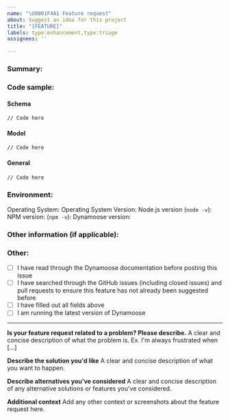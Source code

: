 ```yaml
---
name: "\U0001F4A1 Feature request"
about: Suggest an idea for this project
title: "[FEATURE]"
labels: type:enhancement,type:triage
assignees: ''

---
```


<!-- Not filling out ALL of the relevant fields in this issue will cause your issue to be closed -->

### Summary:




### Code sample:
#### Schema
```
// Code here
```

#### Model
```
// Code here
```

#### General
```
// Code here
```


### Environment:

Operating System:
Operating System Version:
Node.js version (`node -v`):
NPM version: (`npm -v`):
Dynamoose version:


### Other information (if applicable):



### Other:
- [ ] I have read through the Dynamoose documentation before posting this issue
- [ ] I have searched through the GitHub issues (including closed issues) and pull requests to ensure this feature has not already been suggested before
- [ ] I have filled out all fields above
- [ ] I am running the latest version of Dynamoose

---

**Is your feature request related to a problem? Please describe.**
A clear and concise description of what the problem is. Ex. I'm always frustrated when [...]

**Describe the solution you'd like**
A clear and concise description of what you want to happen.

**Describe alternatives you've considered**
A clear and concise description of any alternative solutions or features you've considered.

**Additional context**
Add any other context or screenshots about the feature request here.
